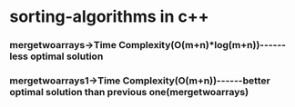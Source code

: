 # sorting-algorithms in c++

### mergetwoarrays->Time Complexity(O(m+n)*log(m+n))------less optimal solution


### mergetwoarrays1->Time Complexity(O(m+n))------better optimal solution than previous one(mergetwoarrays)

